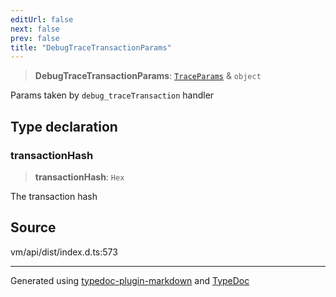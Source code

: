 ```yaml
---
editUrl: false
next: false
prev: false
title: "DebugTraceTransactionParams"
---
```


> **DebugTraceTransactionParams**: [`TraceParams`](/generated/type-aliases/traceparams/) & `object`

Params taken by `debug_traceTransaction` handler

## Type declaration

### transactionHash

> **transactionHash**: `Hex`

The transaction hash

## Source

vm/api/dist/index.d.ts:573

***
Generated using [typedoc-plugin-markdown](https://www.npmjs.com/package/typedoc-plugin-markdown) and [TypeDoc](https://typedoc.org/)
